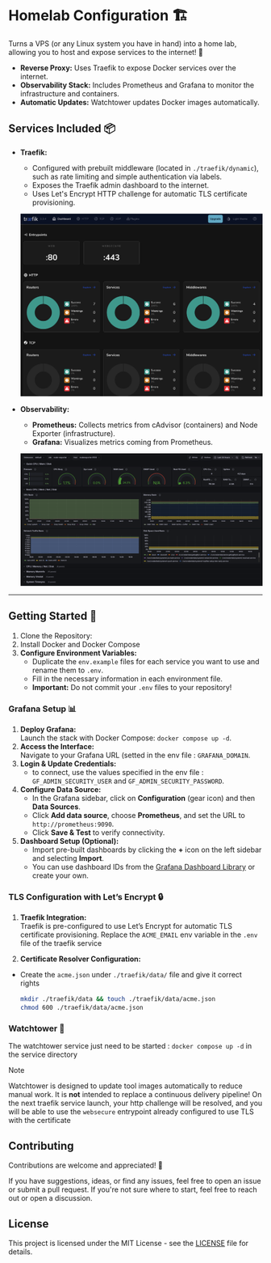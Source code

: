 # Homelab Configuration 🏗️

Turns a VPS (or any Linux system you have in hand) into a home lab, allowing you to host and expose services to the internet! 🔬

- **Reverse Proxy:** Uses Traefik to expose Docker services over the internet.
- **Observability Stack:** Includes Prometheus and Grafana to monitor the infrastructure and containers.
- **Automatic Updates:** Watchtower updates Docker images automatically.

## Services Included 📦
- **Traefik:**
  - Configured with prebuilt middleware (located in `./traefik/dynamic`), such as rate limiting and simple authentication via labels.
  - Exposes the Traefik admin dashboard to the internet.
  - Uses Let's Encrypt HTTP challenge for automatic TLS certificate provisioning.
  
  ![dashboard](./dashboard.png)

- **Observability:**  
  - **Prometheus:** Collects metrics from cAdvisor (containers) and Node Exporter (infrastructure).  
  - **Grafana:** Visualizes metrics coming from Prometheus.
  
  ![grafana](./grafana.png)

---

## Getting Started 🚀
1. Clone the Repository:
2. Install Docker and Docker Compose
3. **Configure Environment Variables:**  
   - Duplicate the `env.example` files for each service you want to use and rename them to `.env`.
   - Fill in the necessary information in each environment file.
   - **Important:** Do not commit your `.env` files to your repository!

### Grafana Setup 📊

1. **Deploy Grafana:**  
   Launch the stack with Docker Compose: `docker compose up -d`.
3. **Access the Interface:**  
   Navigate to your Grafana URL (setted in the env file : `GRAFANA_DOMAIN`.
4. **Login & Update Credentials:**  
   - to connect, use the values specified in the env file : `GF_ADMIN_SECURITY_USER` and `GF_ADMIN_SECURITY_PASSWORD`.
5. **Configure Data Source:**
   - In the Grafana sidebar, click on **Configuration** (gear icon) and then **Data Sources**.
   - Click **Add data source**, choose **Prometheus**, and set the URL to `http://prometheus:9090`.
   - Click **Save & Test** to verify connectivity.
6. **Dashboard Setup (Optional):**
   - Import pre-built dashboards by clicking the **+** icon on the left sidebar and selecting **Import**.
   - You can use dashboard IDs from the [Grafana Dashboard Library](https://grafana.com/grafana/dashboards) or create your own.

### TLS Configuration with Let’s Encrypt 🔒

1. **Traefik Integration:**  
   Traefik is pre-configured to use Let’s Encrypt for automatic TLS certificate provisioning.
   Replace the `ACME_EMAIL` env variable in the `.env` file of the traefik service

3. **Certificate Resolver Configuration:**  
  - Create the `acme.json` under `./traefik/data/` file and give it correct rights
    ```sh
    mkdir ./traefik/data && touch ./traefik/data/acme.json
    chmod 600 ./traefik/data/acme.json
    ```
### Watchtower 🗼
The watchtower service just need to be started : `docker compose up -d` in the service directory

> [!note]
> Watchtower is designed to update tool images automatically to reduce manual work.
> It is **not** intended to replace a continuous delivery pipeline!
    On the next traefik service launch, your http challenge will be resolved, and you will be able to use the `websecure` entrypoint already configured to use TLS with the certificate

## Contributing

Contributions are welcome and appreciated! 🎉

If you have suggestions, ideas, or find any issues, feel free to open an issue or submit a pull request.
If you're not sure where to start, feel free to reach out or open a discussion.

## License

This project is licensed under the MIT License - see the [LICENSE](LICENSE) file for details.
